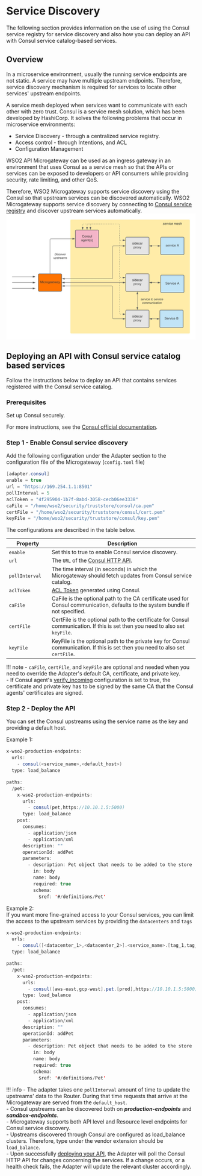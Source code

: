 # Service Discovery

The following section provides information on the use of using the Consul service registry for service discovery and also how you can deploy an API with Consul service catalog-based services.

## Overview

In a microservice environment, usually the running service endpoints are not static. A service may have multiple upstream endpoints. Therefore, service discovery mechanism is required for services to locate other services' upstream endpoints.

A service mesh deployed when services want to communicate with each other with zero trust. Consul is a service mesh solution, which has been developed by HashiCorp. It solves the following problems that occur in microservice environments:

- Service Discovery - through a centralized service registry.
- Access control - through Intentions, and ACL
- Configuration Management

WSO2 API Microgateway can be used as an ingress gateway in an environment that uses Consul as a service mesh so that the APIs or services can be exposed to developers or API consumers while providing security, rate limiting, and other QoS.

Therefore, WSO2 Microgateway supports service discovery using the Consul so that upstream services can be discovered automatically.
WSO2 Microgateway supports service discovery by connecting to [Consul service registry](https://www.hashicorp.com/products/consul) and discover upstream services automatically.
![reference](../../assets/img/deploy/consul-reference-with-mesh.jpeg)

## Deploying an API with Consul service catalog based services

Follow the instructions below to deploy an API that contains services registered with the Consul service catalog.

### Prerequisites

Set up Consul securely.

For more instructions, see the [Consul official documentation](https://www.consul.io/docs).

### Step 1 - Enable Consul service discovery

Add the following configuration under the Adapter section to the configuration file of the Microgateway (`config.toml` file)

``` java
[adapter.consul]
enable = true
url = "https://169.254.1.1:8501"
pollInterval = 5
aclToken = "4f295904-1b7f-8abd-3058-cecb06ee3338"
caFile = "/home/wso2/security/truststore/consul/ca.pem"
certFile = "/home/wso2/security/truststore/consul/cert.pem"
keyFile = "/home/wso2/security/truststore/consul/key.pem"
```

The configurations are described in the table below.

|<div style="width:100px">Property</div>| Description                                                                    |
|---------------------------------------|--------------------------------------------------------------------------------|
| `enable`                              | Set this to true to enable Consul service discovery. |
| `url`                                 | The `URL` of the [Consul HTTP API](https://www.consul.io/api-docs#http-api-structure).|
| `pollInterval`                        | The time interval (in seconds) in which the Microgateway should fetch updates from Consul service catalog.|
| `aclToken`                            | [ACL Token](https://learn.hashicorp.com/tutorials/consul/access-control-setup-production) generated using Consul.|
| `caFile`                              | CaFile is the optional path to the CA certificate used for Consul communication, defaults to the system bundle if not specified.|
| `certFile`                            | CertFile is the optional path to the certificate for Consul communication. If this is set then you need to also set `keyFile`.|
| `keyFile`                             | KeyFile is the optional path to the private key for Consul communication. If this is set then you need to also set `certFile`.|


!!! note
        - `caFile`, `certFile`, and `keyFile` are optional and needed when you need to override the Adapter's default CA, certificate, and private key.<br>
        - If Consul agent's [verify_incoming](https://www.consul.io/docs/agent/options#verify_incoming) configuration is set to true, the certificate and private key has to be signed by the same
        CA that the Consul agents' certificates are signed.


### Step 2 - Deploy the API

You can set the Consul upstreams using the service name as the key and providing a default host.

Example 1:

```java tab="Format"
x-wso2-production-endpoints:
  urls:
    - consul(<service_name>,<default_host>)
  type: load_balance
```

```java tab="Example"
paths:
  /pet:
    x-wso2-production-endpoints:
      urls:
        - consul(pet,https://10.10.1.5:5000)
      type: load_balance
    post:
      consumes:
        - application/json
        - application/xml
      description: ""
      operationId: addPet
      parameters:
        - description: Pet object that needs to be added to the store
          in: body
          name: body
          required: true
          schema:
            $ref: '#/definitions/Pet'
```

Example 2:<br>
If you want more fine-grained access to your Consul services, you can limit the access to the upstream services by providing
the `datacenters` and `tags`

```java tab="Format"
x-wso2-production-endpoints:
  urls:
    - consul([<datacenter_1>,<datacenter_2>].<service_name>.[tag_1,tag_2],<default_host>)
  type: load_balance
```

```java tab="Example"
paths:
  /pet:
    x-wso2-production-endpoints:
      urls:
        - consul([aws-east,gcp-west].pet.[prod],https://10.10.1.5:5000)
      type: load_balance
    post:
      consumes:
        - application/json
        - application/xml
      description: ""
      operationId: addPet
      parameters:
        - description: Pet object that needs to be added to the store
          in: body
          name: body
          required: true
          schema:
            $ref: '#/definitions/Pet'
```

<!-- todo check the keyword for load_balance once implemented -->
<!-- todo add info about cert rotation once implemented -->


!!! info
        - The adapter takes one `pollInterval` amount of time to update the upstreams' data to the Router.
        During that time requests that arrive at the Microgateway are served from the
        `default_host`. <br>
        - Consul upstreams can be discovered both on ***production-endpoints*** and ***sandbox-endpoints***.<br>
        - Microgateway supports both API level and Resource level endpoints for Consul service discovery.<br>
        - Upstreams discovered through Consul are configured as load_balance clusters. Therefore, type under the vendor extension should be `load_balance`.
        <br>
        - Upon successfully [deploying your API](../api-microgateway/getting-started/quick-start-guide/quick-start-guide-overview.md), the Adapter will poll the Consul HTTP API for changes concerning the services.
        If a change occurs, or a health check fails, the Adapter will update the relevant cluster accordingly.

       
